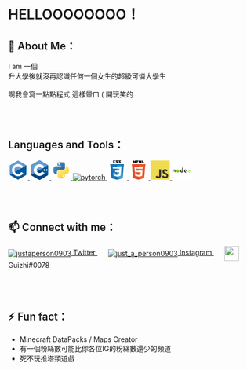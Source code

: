 # <b style="font-weight: 600"> HELLOOOOOOOO！</b>


## <b style="font-weight: 600">🔭 About Me：</b>
<p>
    I am 一個 <br>
    升大學後就沒再認識任何一個女生的超級可憐大學生 <br>
    <br>
    啊我會寫一點點程式 這樣暈ㄇ ( 開玩笑的
</p><br><br>


## <b style="font-weight: 600">Languages and Tools：</b>
<p align="left"> <a href="https://www.cprogramming.com/" target="_blank" rel="noreferrer"> <img src="https://raw.githubusercontent.com/devicons/devicon/master/icons/c/c-original.svg" alt="c" width="40" height="40"/> </a> <a href="https://www.w3schools.com/cpp/" target="_blank" rel="noreferrer"> <img src="https://raw.githubusercontent.com/devicons/devicon/master/icons/cplusplus/cplusplus-original.svg" alt="cplusplus" width="40" height="40"/> </a> <a href="https://www.python.org" target="_blank" rel="noreferrer"> <img src="https://raw.githubusercontent.com/devicons/devicon/master/icons/python/python-original.svg" alt="python" width="40" height="40"/> </a> <a href="https://pytorch.org/" target="_blank" rel="noreferrer"> <img src="https://www.vectorlogo.zone/logos/pytorch/pytorch-icon.svg" alt="pytorch" width="40" height="40"/> </a> <a href="https://www.w3schools.com/css/" target="_blank" rel="noreferrer"> <img src="https://raw.githubusercontent.com/devicons/devicon/master/icons/css3/css3-original-wordmark.svg" alt="css3" width="40" height="40"/> </a> <a href="https://www.w3.org/html/" target="_blank" rel="noreferrer"> <img src="https://raw.githubusercontent.com/devicons/devicon/master/icons/html5/html5-original-wordmark.svg" alt="html5" width="40" height="40"/> </a> <a href="https://developer.mozilla.org/en-US/docs/Web/JavaScript" target="_blank" rel="noreferrer"> <img src="https://raw.githubusercontent.com/devicons/devicon/master/icons/javascript/javascript-original.svg" alt="javascript" width="40" height="40"/> </a> <a href="https://nodejs.org" target="_blank" rel="noreferrer"> <img src="https://raw.githubusercontent.com/devicons/devicon/master/icons/nodejs/nodejs-original-wordmark.svg" alt="nodejs" width="40" height="40"/> </a> </p>
<br><br>


## <b style="font-weight: 600">📫 Connect with me：</b>
<a href="https://twitter.com/justaperson0903" target="blank">
    <img align="center" src="https://raw.githubusercontent.com/rahuldkjain/github-profile-readme-generator/master/src/images/icons/Social/twitter.svg" alt="justaperson0903" height="30" width="40" />
    Twitter
</a> &#8194; &#8194;
<a href="https://instagram.com/just_a_person0903" target="blank">
    <img align="center" src="https://raw.githubusercontent.com/rahuldkjain/github-profile-readme-generator/master/src/images/icons/Social/instagram.svg" alt="just_a_person0903" height="30" width="40" />
    Instagram
</a> &#8194; &#8194;
<span>
    <img align="center" src="https://raw.githubusercontent.com/rahuldkjain/github-profile-readme-generator/master/src/images/icons/Social/discord.svg" alt="" height="30" width="30" />
    Guizhi#0078
</span>
<br><br><br><br>


## <b style="font-weight: 600">⚡ Fun fact：</b>
- Minecraft DataPacks / Maps Creator
- 有一個粉絲數可能比你各位IG的粉絲數還少的頻道
- 死不玩推塔類遊戲
